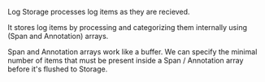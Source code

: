Log Storage processes log items as they are recieved. 

It stores log items by processing and categorizing them internally using (Span and Annotation) arrays.

Span and Annotation arrays work like a buffer. We can specify the minimal number of items that must be present inside a Span / Annotation array before it's flushed to Storage.
